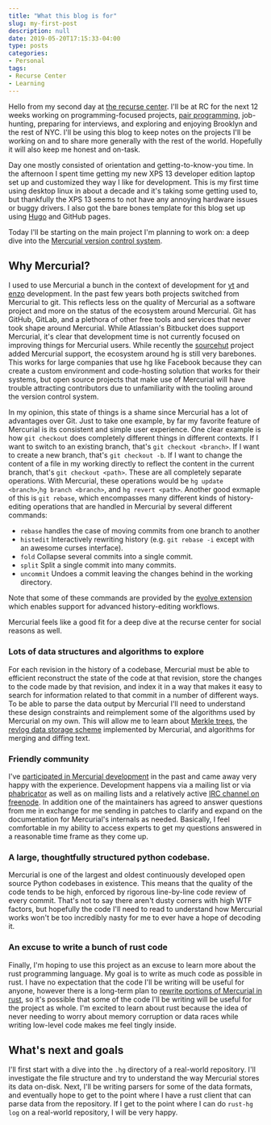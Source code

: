 ```yaml
---
title: "What this blog is for"
slug: my-first-post
description: null
date: 2019-05-20T17:15:33-04:00
type: posts
categories:
- Personal
tags:
- Recurse Center
- Learning
---
```


Hello from my second day at [the recurse center](https://recurse.com). I'll be
at RC for the next 12 weeks working on programming-focused projects, [pair
programming](https://www.recurse.com/manual#sec-pairing), job-hunting, preparing
for interviews, and exploring and enjoying Brooklyn and the rest of NYC. I'll be
using this blog to keep notes on the projects I'll be working on and to share
more generally with the rest of the world. Hopefully it will also keep me honest
and on-task.

Day one mostly consisted of orientation and getting-to-know-you time. In the
afternoon I spent time getting my new XPS 13 developer edition laptop set up and
customized they way I like for development. This is my first time using desktop
linux in about a decade and it's taking some getting used to, but thankfully the
XPS 13 seems to not have any annoying hardware issues or buggy drivers. I also
got the bare bones template for this blog set up using
[Hugo](https://gohugo.io/) and GitHub pages.

Today I'll be starting on the main project I'm planning to work on: a deep dive
into the [Mercurial version control system](https://www.mercurial-scm.org/).

## Why Mercurial?

I used to use Mercurial a bunch in the context of development for
[yt](https://yt-project.org) and [enzo](https://enzo-project.org)
development. In the past few years both projects switched from Mercurial to
git. This reflects less on the quality of Mercurial as a software project and
more on the status of the ecosystem around Mercurial. Git has GitHub, GitLab,
and a plethora of other free tools and services that never took shape around
Mercurial. While Atlassian's Bitbucket does support Mercurial, it's clear that
development time is not currently focused on improving things for Mercurial
users. While recently the [sourcehut](https://sourcehut.org/) project added
Mercurial support, the ecosystem around hg is still very barebones. This works
for large companies that use hg like Facebook because they can create a custom
environment and code-hosting solution that works for their systems, but open
source projects that make use of Mercurial will have trouble attracting
contributors due to unfamiliarity with the tooling around the version control
system.

In my opinion, this state of things is a shame since Mercurial has a lot of
advantages over Git. Just to take one example, by far my favorite feature of
Mercurial is its consistent and simple user experience. One clear example is how
`git checkout` does completely different things in different contexts. If I want
to switch to an existing branch, that's `git checkout <branch>`. If I want to
create a new branch, that's `git checkout -b`. If I want to change the content
of a file in my working directly to reflect the content in the current branch,
that's `git checkout <path>`. These are all completely separate operations. With
Mercurial, these operations would be `hg update <branch>`,`hg branch <branch>`,
and `hg revert <path>`. Another good exmaple of this is `git rebase`, which
encompasses many different kinds of history-editing operations that are handled
in Mercurial by several different commands:

 * `rebase`
   handles the case of moving commits from one branch to another
 * `histedit`
   Interactively rewriting history (e.g. `git rebase -i` except with an awesome
   curses interface).
 * `fold`
   Collapse several commits into a single commit.
 * `split`
   Split a single commit into many commits.
 * `uncommit`
   Undoes a commit leaving the changes behind in the working directory.

Note that some of these commands are provided by the [evolve
extension](https://www.mercurial-scm.org/wiki/EvolveExtension) which enables
support for advanced history-editing workflows.

Mercurial feels like a good fit for a deep dive at the recurse center for social
reasons as well.

### Lots of data structures and algorithms to explore

For each revision in the history of a codebase, Mercurial must be able to
efficient reconstruct the state of the code at that revision, store the changes
to the code made by that revision, and index it in a way that makes it easy to
search for information related to that commit in a number of different ways. To
be able to parse the data output by Mercurial I'll need to understand these
design constraints and reimplement some of the algorithms used by Mercurial on
my own. This will allow me to learn about [Merkle
trees](https://en.wikipedia.org/wiki/Merkle_tree), the [revlog data storage
scheme](https://www.mercurial-scm.org/wiki/Presentations?action=AttachFile&do=view&target=ols-mercurial-paper.pdf)
implemented by Mercurial, and algorithms for merging and diffing text.

### Friendly community

I've [participated in Mercurial
development](https://www.mercurial-scm.org/repo/hg/log?rev=author%28Goldbaum%29)
in the past and came away very happy with the experience. Development happens
via a mailing list or via [phabricator](https://www.phacility.com/phabricator/)
as well as on mailing lists and a relatively active [IRC channel on
freenode](https://www.mercurial-scm.org/wiki/IRC). In addition one of the
maintainers has agreed to answer questions from me in exchange for me sending in
patches to clarify and expand on the documentation for Mercurial's internals as
needed. Basically, I feel comfortable in my ability to access experts to get my
questions answered in a reasonable time frame as they come up.

### A large, thoughtfully structured python codebase.

Mercurial is one of the largest and oldest continuously developed open source
Python codebases in existence. This means that the quality of the code tends to
be high, enforced by rigorous line-by-line code review of every commit. That's
not to say there aren't dusty corners with high WTF factors, but hopefully the
code I'll need to read to understand how Mercurial works won't be too incredibly
nasty for me to ever have a hope of decoding it.

### An excuse to write a bunch of rust code

Finally, I'm hoping to use this project as an excuse to learn more about the
rust programming language. My goal is to write as much code as possible in
rust. I have no expectation that the code I'll be writing will be useful for
anyone, however there is a long-term plan to [rewrite portions of Mercurial in
rust](https://www.mercurial-scm.org/wiki/OxidationPlan), so it's possible that
some of the code I'll be writing will be useful for the project as whole. I'm
excited to learn about rust because the idea of never needing to worry about
memory corruption or data races while writing low-level code makes me feel
tingly inside.

## What's next and goals

I'll first start with a dive into the `.hg` directory of a real-world
repository. I'll investigate the file structure and try to understand the way
Mercurial stores its data on-disk. Next, I'll be writing parsers for some of the
data formats, and eventually hope to get to the point where I have a rust client
that can parse data from the repository. If I get to the point where I can do
`rust-hg log` on a real-world repository, I will be very happy.
